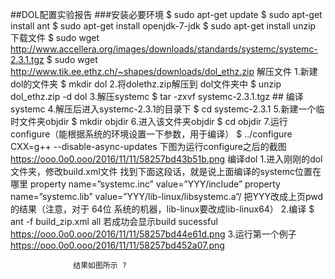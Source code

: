 ##DOL配置实验报告
###安装必要环境
$ sudo apt-get update $ sudo apt-get install ant $ sudo apt-get install openjdk-7-jdk $ sudo apt-get install unzip
下载文件 $ sudo wget http://www.accellera.org/images/downloads/standards/systemc/systemc-2.3.1.tgz $ sudo wget http://www.tik.ee.ethz.ch/~shapes/downloads/dol_ethz.zip
解压文件
1.新建dol的文件夹 $ mkdir dol
2.将dolethz.zip解压到 dol文件夹中 $ unzip dol_ethz.zip -d dol
3.解压systemc $ tar -zxvf systemc-2.3.1.tgz ## 编译systemc
4.解压后进入systemc-2.3.1的目录下 $ cd systemc-2.3.1
5.新建一个临时文件夹objdir $ mkdir objdir
6.进入该文件夹objdir $ cd objdir
7.运行configure（能根据系统的环境设置一下参数，用于编译） $ ../configure CXX=g++ --disable-async-updates 下图为运行configure之后的截图 
   https://ooo.0o0.ooo/2016/11/11/58257bd43b51b.png
编译dol
1.进入刚刚的dol文件夹，修改build.xml文件 找到下面这段话，就是说上面编译的systemc位置在哪里 property name=”systemc.inc” value=”YYY/include” property name=”systemc.lib” value=”YYY/lib-linux/libsystemc.a”/ 把YYY改成上页pwd的结果（注意，对于 64位 系统的机器，lib-linux要改成lib-linux64） 
2.编译 $ ant -f build_zip.xml all 若成功会显示build sucessful 
https://ooo.0o0.ooo/2016/11/11/58257bd44e61d.png
3.运行第一个例子
https://ooo.0o0.ooo/2016/11/11/58257bd452a07.png

                  结果如图所示 ?
